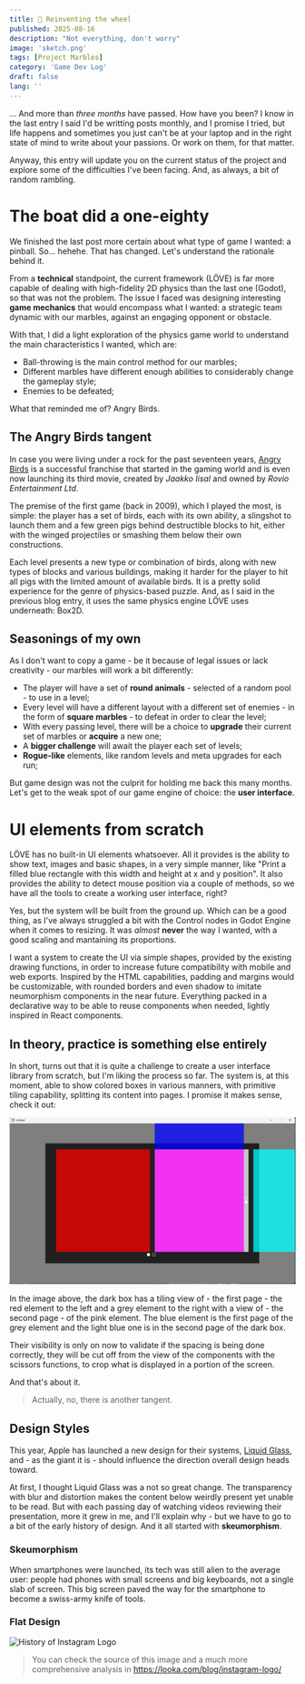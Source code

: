 ```yaml
---
title: 🛞 Reinventing the wheel
published: 2025-08-16
description: "Not everything, don't worry"
image: 'sketch.png'
tags: [Project Marbles]
category: 'Game Dev Log'
draft: false 
lang: ''
---
```


... And more than _three months_ have passed. How have you been? I know in the last entry I said I'd be writting posts monthly, and I promise I tried, but life happens and sometimes you just can't be at your laptop and in the right state of mind to write about your passions. Or work on them, for that matter.

Anyway, this entry will update you on the current status of the project and explore some of the difficulties I've been facing. And, as always, a bit of random rambling.

# The boat did a one-eighty

We finished the last post more certain about what type of game I wanted: a pinball.
So... hehehe. That has changed. Let's understand the rationale behind it.

From a **technical** standpoint, the current framework (LÖVE) is far more capable of dealing with high-fidelity 2D physics than the last one (Godot), so that was not the problem. The issue I faced was designing interesting **game mechanics** that would encompass what I wanted: a strategic team dynamic with our marbles, against an engaging opponent or obstacle.

With that, I did a light exploration of the physics game world to understand the main characteristics I wanted, which are:

* Ball-throwing is the main control method for our marbles;
* Different marbles have different enough abilities to considerably change the gameplay style;
* Enemies to be defeated;

What that reminded me of? Angry Birds.

## The Angry Birds tangent

In case you were living under a rock for the past seventeen years, [Angry Birds](https://www.angrybirds.com/explore/hall-of-games/) is a successful franchise that started in the gaming world and is even now launching its third movie, created by _Jaakko Iisal_ and owned by _Rovio Entertainment Ltd_.

The premise of the first game (back in 2009), which I played the most, is simple: the player has a set of birds, each with its own ability, a slingshot to launch them and a few green pigs behind destructible blocks to hit, either with the winged projectiles or smashing them below their own constructions.

Each level presents a new type or combination of birds, along with new types of blocks and various buildings, making it harder for the player to hit all pigs with the limited amount of available birds. It is a pretty solid experience for the genre of physics-based puzzle. And, as I said in the previous blog entry, it uses the same physics engine LÖVE uses underneath: Box2D.

## Seasonings of my own

As I don't want to copy a game - be it because of legal issues or lack creativity - our marbles will work a bit differently:

* The player will have a set of **round animals** - selected of a random pool - to use in a level;
* Every level will have a different layout with a different set of enemies - in the form of **square marbles** - to defeat in order to clear the level;
* With every passing level, there will be a choice to **upgrade** their current set of marbles or **acquire** a new one;
* A **bigger challenge** will await the player each set of levels;
* **Rogue-like** elements, like random levels and meta upgrades for each run;

But game design was not the culprit for holding me back this many months. Let's get to the weak spot of our game engine of choice: the **user interface**.

# UI elements from scratch

LÖVE has no built-in UI elements whatsoever. All it provides is the ability to show text, images and basic shapes, in a very simple manner, like "Print a filled blue rectangle with this width and height at x and y position". It also provides the ability to detect mouse position via a couple of methods, so we have all the tools to create a working user interface, right?

Yes, but the system will be built from the ground up. Which can be a good thing, as I've always struggled a bit with the Control nodes in Godot Engine when it comes to resizing. It was _almost_ **never** the way I wanted, with a good scaling and mantaining its proportions.

I want a system to create the UI via simple shapes, provided by the existing drawing functions, in order to increase future compatibility with mobile and web exports. Inspired by the HTML capabilities, padding and margins would be customizable, with rounded borders and even shadow to imitate neumorphism components in the near future. Everything packed in a declarative way to be able to reuse components when needed, lightly inspired in React components.

## In theory, practice is something else entirely

In short, turns out that it is quite a challenge to create a user interface library from scratch, but I'm liking the process so far. The system is, at this moment, able to show colored boxes in various manners, with primitive tiling capability, splitting its content into pages. I promise it makes sense, check it out:

![Prototype UI](prototype_ui.jpg "Prototype UI")

In the image above, the dark box has a tiling view of - the first page - the red element to the left and a grey element to the right with a view of - the second page - of the pink element. The blue element is the first page of the grey element and the light blue one is in the second page of the dark box.

Their visibility is only on now to validate if the spacing is being done correctly, they will be cut off from the view of the components with the scissors functions, to crop what is displayed in a portion of the screen.

And that's about it.

> Actually, no, there is another tangent.

## Design Styles

This year, Apple has launched a new design for their systems, [Liquid Glass](https://www.apple.com/br/newsroom/2025/06/apple-introduces-a-delightful-and-elegant-new-software-design/), and - as the giant it is - should influence the direction overall design heads toward.

At first, I thought Liquid Glass was a not so great change. The transparency with blur and distortion makes the content below weirdly present yet unable to be read. But with each passing day of watching videos reviewing their presentation, more it grew in me, and I'll explain why - but we have to go to a bit of the early history of design. And it all started with **skeumorphism**.

### Skeumorphism

When smartphones were launched, its tech was still alien to the average user: people had phones with small screens and big keyboards, not a single slab of screen. This big screen paved the way for the smartphone to become a swiss-army knife of tools.

### Flat Design

![History of Instagram Logo](https://cdn.logojoy.com/wp-content/uploads/20230511115846/Instagram-logo-evolution-infographic.jpg)
> You can check the source of this image and a much more comprehensive analysis in https://looka.com/blog/instagram-logo/ 
